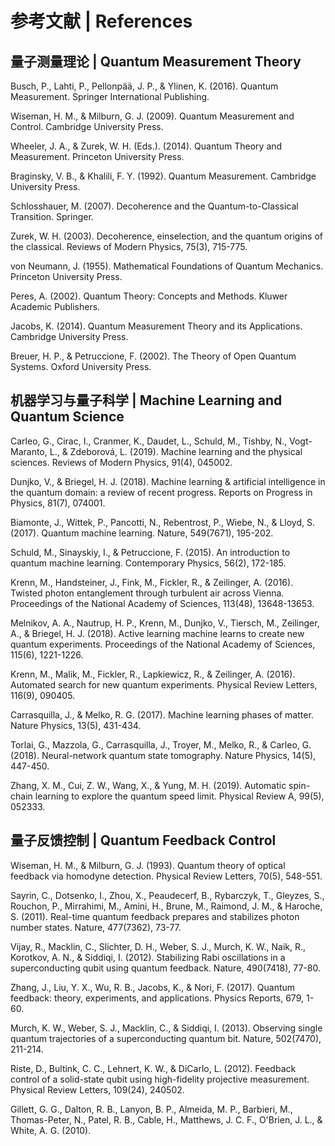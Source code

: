 # 参考文献 | References

## 量子测量理论 | Quantum Measurement Theory

Busch, P., Lahti, P., Pellonpää, J. P., & Ylinen, K. (2016). Quantum Measurement. Springer International Publishing.

Wiseman, H. M., & Milburn, G. J. (2009). Quantum Measurement and Control. Cambridge University Press.

Wheeler, J. A., & Zurek, W. H. (Eds.). (2014). Quantum Theory and Measurement. Princeton University Press.

Braginsky, V. B., & Khalili, F. Y. (1992). Quantum Measurement. Cambridge University Press.

Schlosshauer, M. (2007). Decoherence and the Quantum-to-Classical Transition. Springer.

Zurek, W. H. (2003). Decoherence, einselection, and the quantum origins of the classical. Reviews of Modern Physics, 75(3), 715-775.

von Neumann, J. (1955). Mathematical Foundations of Quantum Mechanics. Princeton University Press.

Peres, A. (2002). Quantum Theory: Concepts and Methods. Kluwer Academic Publishers.

Jacobs, K. (2014). Quantum Measurement Theory and its Applications. Cambridge University Press.

Breuer, H. P., & Petruccione, F. (2002). The Theory of Open Quantum Systems. Oxford University Press.

## 机器学习与量子科学 | Machine Learning and Quantum Science

Carleo, G., Cirac, I., Cranmer, K., Daudet, L., Schuld, M., Tishby, N., Vogt-Maranto, L., & Zdeborová, L. (2019). Machine learning and the physical sciences. Reviews of Modern Physics, 91(4), 045002.

Dunjko, V., & Briegel, H. J. (2018). Machine learning & artificial intelligence in the quantum domain: a review of recent progress. Reports on Progress in Physics, 81(7), 074001.

Biamonte, J., Wittek, P., Pancotti, N., Rebentrost, P., Wiebe, N., & Lloyd, S. (2017). Quantum machine learning. Nature, 549(7671), 195-202.

Schuld, M., Sinayskiy, I., & Petruccione, F. (2015). An introduction to quantum machine learning. Contemporary Physics, 56(2), 172-185.

Krenn, M., Handsteiner, J., Fink, M., Fickler, R., & Zeilinger, A. (2016). Twisted photon entanglement through turbulent air across Vienna. Proceedings of the National Academy of Sciences, 113(48), 13648-13653.

Melnikov, A. A., Nautrup, H. P., Krenn, M., Dunjko, V., Tiersch, M., Zeilinger, A., & Briegel, H. J. (2018). Active learning machine learns to create new quantum experiments. Proceedings of the National Academy of Sciences, 115(6), 1221-1226.

Krenn, M., Malik, M., Fickler, R., Lapkiewicz, R., & Zeilinger, A. (2016). Automated search for new quantum experiments. Physical Review Letters, 116(9), 090405.

Carrasquilla, J., & Melko, R. G. (2017). Machine learning phases of matter. Nature Physics, 13(5), 431-434.

Torlai, G., Mazzola, G., Carrasquilla, J., Troyer, M., Melko, R., & Carleo, G. (2018). Neural-network quantum state tomography. Nature Physics, 14(5), 447-450.

Zhang, X. M., Cui, Z. W., Wang, X., & Yung, M. H. (2019). Automatic spin-chain learning to explore the quantum speed limit. Physical Review A, 99(5), 052333.

## 量子反馈控制 | Quantum Feedback Control

Wiseman, H. M., & Milburn, G. J. (1993). Quantum theory of optical feedback via homodyne detection. Physical Review Letters, 70(5), 548-551.

Sayrin, C., Dotsenko, I., Zhou, X., Peaudecerf, B., Rybarczyk, T., Gleyzes, S., Rouchon, P., Mirrahimi, M., Amini, H., Brune, M., Raimond, J. M., & Haroche, S. (2011). Real-time quantum feedback prepares and stabilizes photon number states. Nature, 477(7362), 73-77.

Vijay, R., Macklin, C., Slichter, D. H., Weber, S. J., Murch, K. W., Naik, R., Korotkov, A. N., & Siddiqi, I. (2012). Stabilizing Rabi oscillations in a superconducting qubit using quantum feedback. Nature, 490(7418), 77-80.

Zhang, J., Liu, Y. X., Wu, R. B., Jacobs, K., & Nori, F. (2017). Quantum feedback: theory, experiments, and applications. Physics Reports, 679, 1-60.

Murch, K. W., Weber, S. J., Macklin, C., & Siddiqi, I. (2013). Observing single quantum trajectories of a superconducting quantum bit. Nature, 502(7470), 211-214.

Riste, D., Bultink, C. C., Lehnert, K. W., & DiCarlo, L. (2012). Feedback control of a solid-state qubit using high-fidelity projective measurement. Physical Review Letters, 109(24), 240502.

Gillett, G. G., Dalton, R. B., Lanyon, B. P., Almeida, M. P., Barbieri, M., Thomas-Peter, N., Patel, R. B., Cable, H., Matthews, J. C. F., O'Brien, J. L., & White, A. G. (2010).